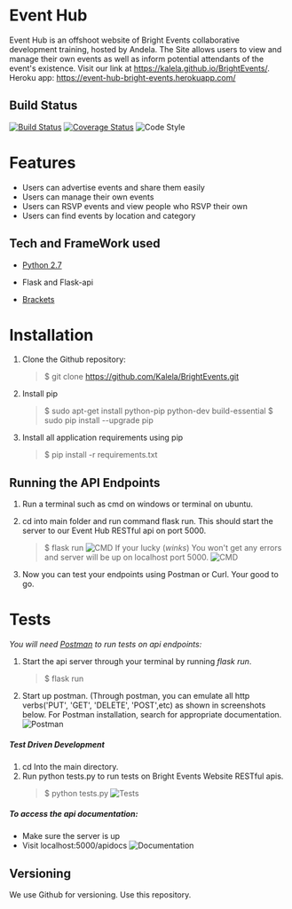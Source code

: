 Event Hub
=========
Event Hub is an offshoot website of Bright Events collaborative development training, hosted by Andela. The Site allows users to view and manage their own events as well as inform potential attendants of the event's existence. Visit our link at https://kalela.github.io/BrightEvents/.
Heroku app: https://event-hub-bright-events.herokuapp.com/

Build Status
------------
[![Build Status](https://travis-ci.org/Kalela/BrightEvents.svg?branch=ft-Better-UI-and-Logic-153324164)](https://travis-ci.org/Kalela/BrightEvents)
[![Coverage Status](https://coveralls.io/repos/github/Kalela/BrightEvents/badge.svg?branch=ft-Better-UI-and-Logic-153324164)](https://coveralls.io/github/Kalela/BrightEvents?branch=ft-Better-UI-and-Logic-153324164)
![Code Style](https://img.shields.io/badge/code_style-standard-brightgreen.svg)

Features
========
* Users can advertise events and share them easily 
* Users can manage their own events
* Users can RSVP events and view people who RSVP their own
* Users can find events by location and category

Tech and FrameWork used
-----------------------
* [Python 2.7](https://www.python.org/downloads/)
* Flask and Flask-api

* [Brackets](http://brackets.io/)

Installation
============
1. Clone the Github repository:
    >$ git clone https://github.com/Kalela/BrightEvents.git
2. Install pip
    >$ sudo apt-get install python-pip python-dev build-essential
    >$ sudo pip install --upgrade pip
    
3. Install all application requirements using pip
    >$ pip install -r requirements.txt

Running the API Endpoints
-------------------------
1. Run a terminal such as cmd on windows or terminal on ubuntu.
2. cd into main folder and run command flask run. This should start the server to our Event Hub RESTful api on port 5000.
    >$ flask run
![CMD](https://image.ibb.co/jSxZNG/Screenshot_from_2017_12_29_20_58_25.png "Bright Events")
   If your lucky (*winks*) You won't get any errors and server will be up on localhost port 5000.
![CMD](https://image.ibb.co/d1Q79w/Screenshot_from_2017_12_29_20_46_38.png "Bright Events") 
   
3. Now you can test your endpoints using Postman or Curl.
Your good to go.

Tests
=====
_You will need [Postman](https://www.getpostman.com/apps) to run tests on api endpoints:_
1. Start the api server through your terminal by running _flask run_.
    >$ flask run
2. Start up postman. (Through postman, you can emulate all http verbs('PUT', 'GET', 'DELETE', 'POST',etc) as shown in screenshots below. For Postman installation, search for appropriate documentation.
    ![Postman](https://image.ibb.co/gHy27w/Screenshot_111.png "Api Tests")

##### Test Driven Development #####
1. cd Into the main directory.
2. Run python tests.py to run tests on Bright Events Website RESTful apis.
    >$ python tests.py
  ![Tests](https://image.ibb.co/jSawsG/Screenshot_from_2018_01_04_15_27_20.png "Tests")

##### To access the api documentation:
* Make sure the server is up
* Visit localhost:5000/apidocs
![Documentation](https://image.ibb.co/hKeNXG/Screenshot_from_2018_01_04_15_08_26.png "Documentation")

Versioning
----------
We use Github for versioning. Use this repository.



    





